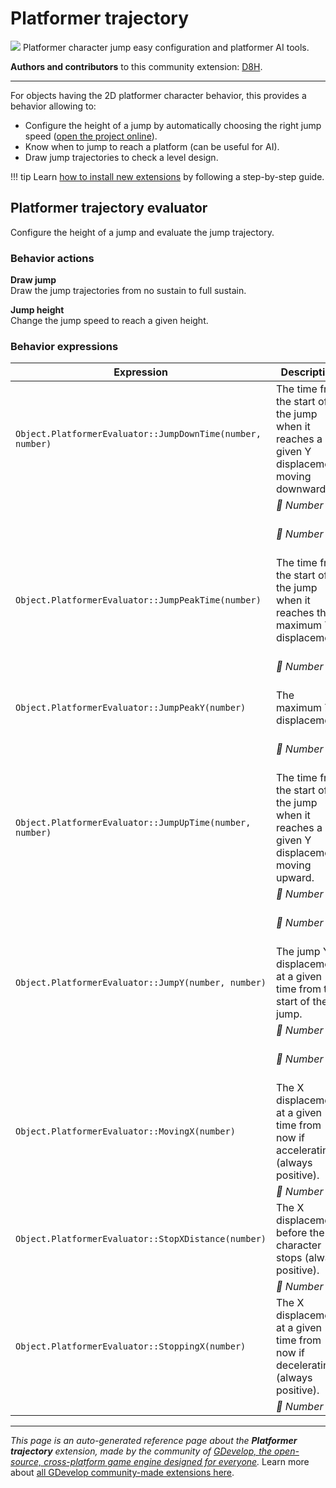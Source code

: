 # Platformer trajectory

<img src="https://resources.gdevelop-app.com/assets/Icons/chart-bell-curve.svg" class="extension-icon"></img>
Platformer character jump easy configuration and platformer AI tools.

**Authors and contributors** to this community extension: [D8H](https://gd.games/D8H).

---

For objects having the 2D platformer character behavior, this provides a behavior allowing to:

* Configure the height of a jump by automatically choosing the right jump speed ([open the project online](https://editor.gdevelop.io/?project=example://platformer-jump-evaluator)).
* Know when to jump to reach a platform (can be useful for AI).
* Draw jump trajectories to check a level design.

!!! tip
    Learn [how to install new extensions](/gdevelop5/extensions/search) by following a step-by-step guide.



## Platformer trajectory evaluator 

Configure the height of a jump and evaluate the jump trajectory. 

### Behavior actions

**Draw jump**  
Draw the jump trajectories from no sustain to full sustain.

**Jump height**  
Change the jump speed to reach a given height.

### Behavior expressions

| Expression | Description |  |
|-----|-----|-----|
| `Object.PlatformerEvaluator::JumpDownTime(number, number)` | The time from the start of the jump when it reaches a given Y displacement moving downward. ||
| | _🔢 Number_ | Y position |
| | _🔢 Number_ | Jump sustaining duration |
| `Object.PlatformerEvaluator::JumpPeakTime(number)` | The time from the start of the jump when it reaches the maximum Y displacement. ||
| | _🔢 Number_ | Jump sustaining duration |
| `Object.PlatformerEvaluator::JumpPeakY(number)` | The maximum Y displacement. ||
| | _🔢 Number_ | Jump sustaining duration |
| `Object.PlatformerEvaluator::JumpUpTime(number, number)` | The time from the start of the jump when it reaches a given Y displacement moving upward. ||
| | _🔢 Number_ | Y position |
| | _🔢 Number_ | Jump sustaining duration |
| `Object.PlatformerEvaluator::JumpY(number, number)` | The jump Y displacement at a given time from the start of the jump. ||
| | _🔢 Number_ | Time |
| | _🔢 Number_ | Jump sustaining duration |
| `Object.PlatformerEvaluator::MovingX(number)` | The X displacement at a given time from now if accelerating (always positive). ||
| | _🔢 Number_ | Time |
| `Object.PlatformerEvaluator::StopXDistance(number)` | The X displacement before the character stops (always positive). ||
| | _🔢 Number_ | Time |
| `Object.PlatformerEvaluator::StoppingX(number)` | The X displacement at a given time from now if decelerating (always positive). ||
| | _🔢 Number_ | Time |


---

*This page is an auto-generated reference page about the **Platformer trajectory** extension, made by the community of [GDevelop, the open-source, cross-platform game engine designed for everyone](https://gdevelop.io/).* Learn more about [all GDevelop community-made extensions here](/gdevelop5/extensions).